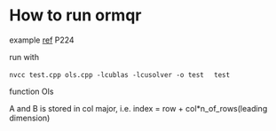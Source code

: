 # How to run ormqr
example [ref](https://docs.nvidia.com/cuda/archive/10.1/pdf/CUSOLVER_Library.pdf) P224

run with 

`nvcc test.cpp ols.cpp -lcublas -lcusolver -o test `
` test`


function Ols

A and B is stored in col major, i.e. index = row + col*n_of_rows(leading dimension)